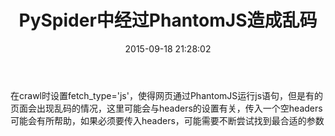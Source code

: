 ﻿---
layout:     post
title:		PySpider中经过PhantomJS造成乱码	
date:       2015-09-18 21:28:02
summary:    PySpider中经过PhantomJS造成乱码	
categories: jekyll
thumbnail: jekyll
tags:
 - Pyspider
---

在crawl时设置fetch_type='js'，使得网页通过PhantomJS运行js语句，但是有的页面会出现乱码的情况，这里可能会与headers的设置有关，传入一个空headers可能会有所帮助，如果必须要传入headers，可能需要不断尝试找到最合适的参数




